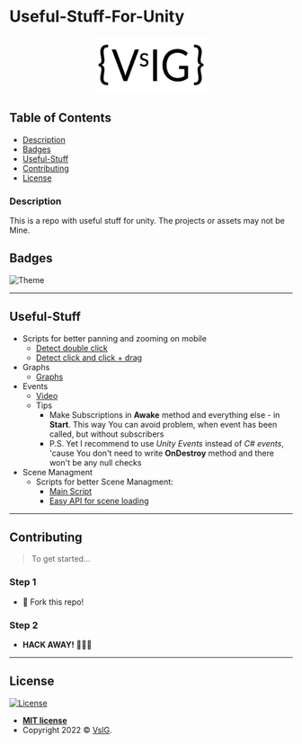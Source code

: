 # Useful-Stuff-For-Unity 

<p align="center">
  <img src="https://github.com/VsIG-official/Images/blob/master/LogoFinalWhite.png" data-canonical-src="https://github.com/VsIG-official/Images/blob/master/LogoFinalWhite.png" width="200" height="100" />
</p>

## Table of Contents

- [Description](#description)
- [Badges](#badges)
- [Useful-Stuff](#useful-stuff)
- [Contributing](#contributing)
- [License](#license)

### Description

This is a repo with useful stuff for unity. The projects or assets may not be Mine.

## Badges

![Theme](https://img.shields.io/badge/Theme-Unity-black?style=flat-square)

---

## Useful-Stuff

- Scripts for better panning and zooming on mobile
    - [Detect double click](https://github.com/VsIG-official/Useful-Stuff-For-Unity/tree/master/Scripts%20and%20.md%20files/Better%20panning%20and%20zooming/DoubleClick)
    - [Detect click and click + drag](https://github.com/VsIG-official/Useful-Stuff-For-Unity/tree/master/Scripts%20and%20.md%20files/Better%20panning%20and%20zooming/Click%2Bdrag)
- Graphs
    - [Graphs](https://github.com/VsIG-official/Useful-Stuff-For-Unity/tree/master/Scripts%20and%20.md%20files/Graphs)
- Events
    - [Video](https://youtu.be/gx0Lt4tCDE0)
    - Tips
        - Make Subscriptions in **Awake** method and everything else - in **Start**. This way You can avoid problem, when event has been called, but without subscribers
        - P.S. Yet I recommend to use *Unity Events* instead of *C# events*, 'cause You don't need to write **OnDestroy** method and there won't be any null checks
- Scene Managment
    - Scripts for better Scene Managment:
        - [Main Script]()
        - [Easy API for scene loading]()

---

## Contributing

> To get started...

### Step 1

- 🍴 Fork this repo!

### Step 2

- **HACK AWAY!** 🔨🔨🔨

---

## License

[![License](http://img.shields.io/:license-mit-blue.svg?style=flat-square)](http://badges.mit-license.org)

- **[MIT license](http://opensource.org/licenses/mit-license.php)**
- Copyright 2022 © <a href="https://github.com/VsIG-official" target="_blank">VsIG</a>.
